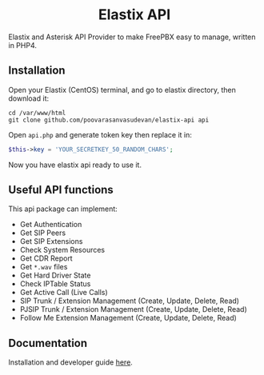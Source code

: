 <h1 align="center">Elastix API</h1>

Elastix and Asterisk API Provider to make FreePBX easy to manage, written in PHP4.

## Installation
Open your Elastix (CentOS) terminal, and go to elastix directory, then download it:

```
cd /var/www/html
git clone github.com/poovarasanvasudevan/elastix-api api
```

Open `api.php` and generate token key then replace it in:

```php
$this->key = 'YOUR_SECRETKEY_50_RANDOM_CHARS';
```

Now you have elastix api ready to use it.

## Useful API functions
This api package can implement:

* Get Authentication
* Get SIP Peers
* Get SIP Extensions
* Check System Resources
* Get CDR Report
* Get `*.wav` files
* Get Hard Driver State
* Check IPTable Status
* Get Active Call (Live Calls)
* SIP Trunk / Extension Management (Create, Update, Delete, Read)
* PJSIP Trunk / Extension Management (Create, Update, Delete, Read)
* Follow Me Extension Management (Create, Update, Delete, Read)

## Documentation
Installation and developer guide [here](https://github.com/poovarasanvasudevan/elastix-api/wiki).
